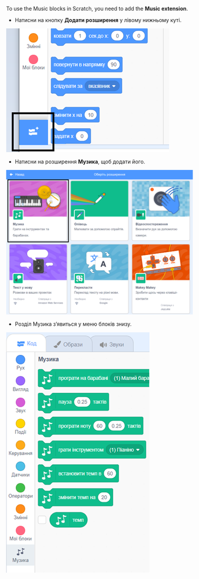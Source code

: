 To use the Music blocks in Scratch, you need to add the **Music extension**.

+ Натисни на кнопку **Додати розширення** у лівому нижньому куті.

![додати кнопку розширення виділено](images/add-extension-annotated.png)

+ Натисни на розширення **Музика**, щоб додати його.

![розширення музика виділено](images/click-music-annotated.png)

+ Розділ Музика з’явиться у меню блоків знизу.

![блоки розширення музика](images/music-extension-blocks.png)